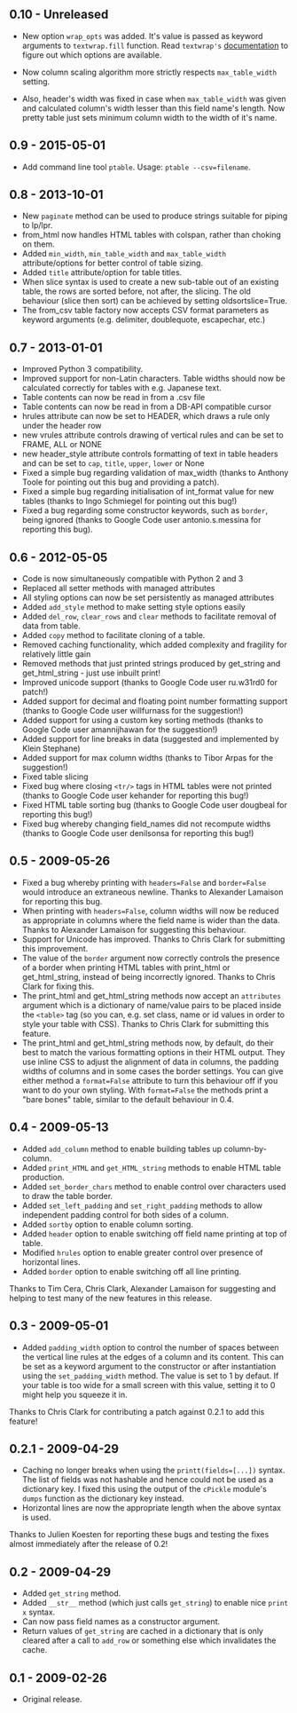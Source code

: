 ## 0.10 - Unreleased

* New option `wrap_opts` was added. It's value is passed
  as keyword arguments to `textwrap.fill` function.
  Read `textwrap's` [documentation](https://docs.python.org/2/library/textwrap.html#textwrap.TextWrapper)
  to figure out which options are available.

* Now column scaling algorithm more strictly respects ``max_table_width``
  setting.
* Also, header's width was fixed in case when ``max_table_width`` was
  given and calculated column's width lesser than this field name's
  length. Now pretty table just sets minimum column width to the
  width of it's name.

## 0.9 - 2015-05-01

* Add command line tool `ptable`. Usage: `ptable --csv=filename`.

## 0.8 - 2013-10-01

* New `paginate` method can be used to produce strings suitable
  for piping to lp/lpr.
* from_html now handles HTML tables with colspan, rather than
  choking on them.
* Added `min_width`, `min_table_width` and `max_table_width`
  attribute/options for better control of table sizing.
* Added `title` attribute/option for table titles.
* When slice syntax is used to create a new sub-table out of an
  existing table, the rows are sorted before, not after, the slicing.
  The old behaviour (slice then sort) can be achieved by setting
  oldsortslice=True.
* The from_csv table factory now accepts CSV format parameters as
  keyword arguments (e.g. delimiter, doublequote, escapechar, etc.)

## 0.7 - 2013-01-01

* Improved Python 3 compatibility.
* Improved support for non-Latin characters.  Table widths should
  now be calculated correctly for tables with e.g. Japanese text.
* Table contents can now be read in from a .csv file
* Table contents can now be read in from a DB-API compatible cursor
* hrules attribute can now be set to HEADER, which draws a rule only
  under the header row
* new vrules attribute controls drawing of vertical rules and can
  be set to FRAME, ALL or NONE
* new header_style attribute controls formatting of text in table
  headers and can be set to `cap`, `title`, `upper`, `lower` or None
* Fixed a simple bug regarding validation of max_width (thanks to
  Anthony Toole for pointing out this bug and providing a patch).
* Fixed a simple bug regarding initialisation of int_format value
  for new tables (thanks to Ingo Schmiegel for pointing out this
  bug!)
* Fixed a bug regarding some constructor keywords, such as `border`,
  being ignored (thanks to Google Code user antonio.s.messina for
  reporting this bug).

## 0.6 - 2012-05-05

* Code is now simultaneously compatible with Python 2 and 3
* Replaced all setter methods with managed attributes
* All styling options can now be set persistently as managed attributes
* Added `add_style` method to make setting style options easily
* Added `del_row`, `clear_rows` and `clear` methods to facilitate
  removal of data from table.
* Added `copy` method to facilitate cloning of a table.
* Removed caching functionality, which added complexity and fragility
  for relatively little gain
* Removed methods that just printed strings produced by get_string and
  get_html_string - just use inbuilt print!
* Improved unicode support (thanks to Google Code user ru.w31rd0 for
  patch!)
* Added support for decimal and floating point number formatting
  support (thanks to Google Code user willfurnass for the suggestion!)
* Added support for using a custom key sorting methods (thanks to
  Google Code user amannijhawan for the suggestion!)
* Added support for line breaks in data (suggested and implemented by
  Klein Stephane)
* Added support for max column widths (thanks to Tibor Arpas for the
  suggestion!)
* Fixed table slicing
* Fixed bug where closing `<tr/>` tags in HTML tables were not printed
  (thanks to Google Code user kehander for reporting this bug!)
* Fixed HTML table sorting bug (thanks to Google Code user dougbeal
  for reporting this bug!)
* Fixed bug whereby changing field_names did not recompute widths
  (thanks to Google Code user denilsonsa for reporting this bug!)

## 0.5 - 2009-05-26

* Fixed a bug whereby printing with `headers=False` and `border=False`
  would introduce an extraneous newline. Thanks to Alexander Lamaison 
  for reporting this bug. 
* When printing with `headers=False`, column widths will now be reduced 
  as appropriate in columns where the field name is wider than the 
  data. Thanks to Alexander Lamaison for suggesting this behaviour. 
* Support for Unicode has improved. Thanks to Chris Clark for 
  submitting this improvement. 
* The value of the `border` argument now correctly controls the 
  presence of a border when printing HTML tables with print_html or 
  get_html_string, instead of being incorrectly ignored. Thanks to 
  Chris Clark for fixing this. 
* The print_html and get_html_string methods now accept an 
  `attributes` argument which is a dictionary of name/value pairs to be 
  placed inside the `<table>` tag (so you can, e.g. set class, name or id 
  values in order to style your table with CSS). Thanks to Chris Clark 
  for submitting this feature. 
* The print_html and get_html_string methods now, by default, do their 
  best to match the various formatting options in their HTML output. 
  They use inline CSS to adjust the alignment of data in columns, the 
  padding widths of columns and in some cases the border settings. You 
  can give either method a `format=False` attribute to turn this 
  behaviour off if you want to do your own styling. With `format=False` 
  the methods print a "bare bones" table, similar to the default 
  behaviour in 0.4.

## 0.4 - 2009-05-13

* Added `add_column` method to enable building tables up column-by-column.
* Added `print_HTML` and `get_HTML_string` methods to enable HTML table
  production.
* Added `set_border_chars` method to enable control over characters used to
  draw the table border.
* Added `set_left_padding` and `set_right_padding` methods to allow
  independent padding control for both sides of a column.
* Added `sortby` option to enable column sorting.
* Added `header` option to enable switching off field name printing at top of
  table.
* Modified `hrules` option to enable greater control over presence of
  horizontal lines.
* Added `border` option to enable switching off all line printing.

Thanks to Tim Cera, Chris Clark, Alexander Lamaison for suggesting and helping
to test many of the new features in this release.

## 0.3 - 2009-05-01

* Added `padding_width` option to control the number of spaces between the
  vertical line rules at the edges of a column and its content.  This can be
  set as a keyword argument to the constructor or after instantiation using
  the `set_padding_width` method.  The value is set to 1 by defaut.  If your
  table is too wide for a small screen with this value, setting it to 0 might
  help you squeeze it in.

Thanks to Chris Clark for contributing a patch against 0.2.1 to add this
feature!

## 0.2.1 - 2009-04-29

* Caching no longer breaks when using the `printt(fields=[...])` syntax.  The
  list of fields was not hashable and hence could not be used as a dictionary
  key.  I fixed this using the output of the `cPickle` module's `dumps`
  function as the dictionary key instead.
* Horizontal lines are now the appropriate length when the above syntax is
  used.

Thanks to Julien Koesten for reporting these bugs and testing the fixes almost
immediately after the release of 0.2!

## 0.2 - 2009-04-29

* Added `get_string` method.
* Added `__str__` method (which just calls `get_string`) to enable nice
 `print x` syntax. 
* Can now pass field names as a constructor argument.
* Return values of `get_string` are cached in a dictionary that is only
  cleared after a call to `add_row` or something else which invalidates the
  cache.

## 0.1 - 2009-02-26

* Original release.

